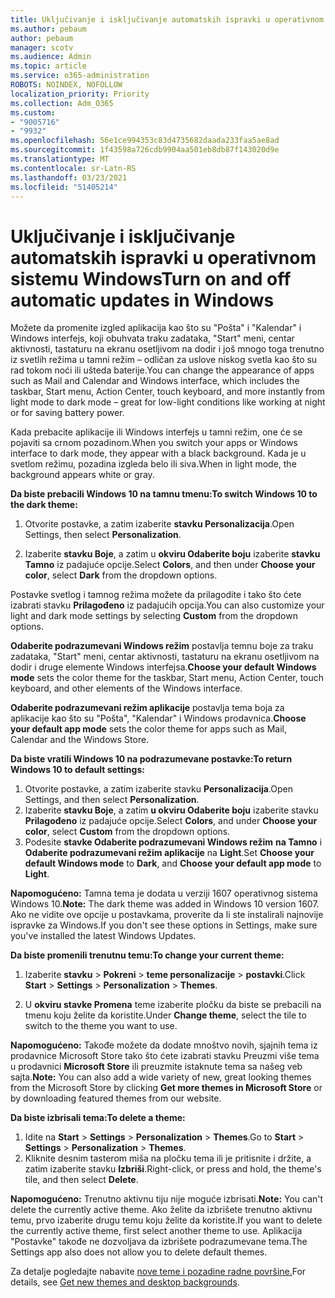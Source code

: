 ```yaml
---
title: Uključivanje i isključivanje automatskih ispravki u operativnom sistemu Windows
ms.author: pebaum
author: pebaum
manager: scotv
ms.audience: Admin
ms.topic: article
ms.service: o365-administration
ROBOTS: NOINDEX, NOFOLLOW
localization_priority: Priority
ms.collection: Adm_O365
ms.custom:
- "9005716"
- "9932"
ms.openlocfilehash: 56e1ce994353c83d4735682daada233faa5ae8ad
ms.sourcegitcommit: 1f43598a726cdb9904aa501eb8db87f143020d9e
ms.translationtype: MT
ms.contentlocale: sr-Latn-RS
ms.lasthandoff: 03/23/2021
ms.locfileid: "51405214"
---
```

# <a name="turn-on-and-off-automatic-updates-in-windows"></a><span data-ttu-id="6a025-102">Uključivanje i isključivanje automatskih ispravki u operativnom sistemu Windows</span><span class="sxs-lookup"><span data-stu-id="6a025-102">Turn on and off automatic updates in Windows</span></span>

<span data-ttu-id="6a025-103">Možete da promenite izgled aplikacija kao što su "Pošta" i "Kalendar" i Windows interfejs, koji obuhvata traku zadataka, "Start" meni, centar aktivnosti, tastaturu na ekranu osetljivom na dodir i još mnogo toga trenutno iz svetlih režima u tamni režim – odličan za uslove niskog svetla kao što su rad tokom noći ili ušteda baterije.</span><span class="sxs-lookup"><span data-stu-id="6a025-103">You can change the appearance of apps such as Mail and Calendar and Windows interface, which includes the taskbar, Start menu, Action Center, touch keyboard, and more instantly from light mode to dark mode – great for low-light conditions like working at night or for saving battery power.</span></span>  

<span data-ttu-id="6a025-104">Kada prebacite aplikacije ili Windows interfejs u tamni režim, one će se pojaviti sa crnom pozadinom.</span><span class="sxs-lookup"><span data-stu-id="6a025-104">When you switch your apps or Windows interface to dark mode, they appear with a black background.</span></span> <span data-ttu-id="6a025-105">Kada je u svetlom režimu, pozadina izgleda belo ili siva.</span><span class="sxs-lookup"><span data-stu-id="6a025-105">When in light mode, the background appears white or gray.</span></span>
 
<span data-ttu-id="6a025-106">**Da biste prebacili Windows 10 na tamnu tmenu:**</span><span class="sxs-lookup"><span data-stu-id="6a025-106">**To switch Windows 10 to the dark theme:**</span></span>

1. <span data-ttu-id="6a025-107">Otvorite postavke, a zatim izaberite **stavku Personalizacija**.</span><span class="sxs-lookup"><span data-stu-id="6a025-107">Open Settings, then select **Personalization**.</span></span>
  
1. <span data-ttu-id="6a025-108">Izaberite **stavku Boje**, a zatim u **okviru Odaberite boju** izaberite **stavku Tamno** iz padajuće opcije.</span><span class="sxs-lookup"><span data-stu-id="6a025-108">Select **Colors**, and then under **Choose your color**, select **Dark** from the dropdown options.</span></span>

<span data-ttu-id="6a025-109">Postavke svetlog i tamnog režima možete da prilagodite i tako što ćete izabrati stavku **Prilagođeno** iz padajućih opcija.</span><span class="sxs-lookup"><span data-stu-id="6a025-109">You can also customize your light and dark mode settings by selecting **Custom** from the dropdown options.</span></span>

<span data-ttu-id="6a025-110">**Odaberite podrazumevani Windows režim** postavlja temnu boje za traku zadataka, "Start" meni, centar aktivnosti, tastaturu na ekranu osetljivom na dodir i druge elemente Windows interfejsa.</span><span class="sxs-lookup"><span data-stu-id="6a025-110">**Choose your default Windows mode** sets the color theme for the taskbar, Start menu, Action Center, touch keyboard, and other elements of the Windows interface.</span></span>  

<span data-ttu-id="6a025-111">**Odaberite podrazumevani režim aplikacije** postavlja tema boja za aplikacije kao što su "Pošta", "Kalendar" i Windows prodavnica.</span><span class="sxs-lookup"><span data-stu-id="6a025-111">**Choose your default app mode** sets the color theme for apps such as Mail, Calendar and the Windows Store.</span></span>
 
<span data-ttu-id="6a025-112">**Da biste vratili Windows 10 na podrazumevane postavke:**</span><span class="sxs-lookup"><span data-stu-id="6a025-112">**To return Windows 10 to default settings:**</span></span>

1. <span data-ttu-id="6a025-113">Otvorite postavke, a zatim izaberite stavku **Personalizacija**.</span><span class="sxs-lookup"><span data-stu-id="6a025-113">Open Settings, and then select **Personalization**.</span></span>  
1. <span data-ttu-id="6a025-114">Izaberite **stavku Boje**, a zatim **u okviru Odaberite boju** izaberite stavku **Prilagođeno** iz padajuće opcije.</span><span class="sxs-lookup"><span data-stu-id="6a025-114">Select **Colors**, and under **Choose your color**, select **Custom** from the dropdown options.</span></span>  
1. <span data-ttu-id="6a025-115">Podesite **stavke Odaberite podrazumevani Windows režim** **na Tamno** i **Odaberite podrazumevani režim aplikacije** na **Light**.</span><span class="sxs-lookup"><span data-stu-id="6a025-115">Set **Choose your default Windows mode** to **Dark**, and **Choose your default app mode** to **Light**.</span></span>

<span data-ttu-id="6a025-116">**Napomogućeno:** Tamna tema je dodata u verziji 1607 operativnog sistema Windows 10.</span><span class="sxs-lookup"><span data-stu-id="6a025-116">**Note:** The dark theme was added in Windows 10 version 1607.</span></span> <span data-ttu-id="6a025-117">Ako ne vidite ove opcije u postavkama, proverite da li ste instalirali najnovije ispravke za Windows.</span><span class="sxs-lookup"><span data-stu-id="6a025-117">If you don't see these options in Settings, make sure you've installed the latest Windows Updates.</span></span>

<span data-ttu-id="6a025-118">**Da biste promenili trenutnu temu:**</span><span class="sxs-lookup"><span data-stu-id="6a025-118">**To change your current theme:**</span></span>

1. <span data-ttu-id="6a025-119">Izaberite **stavku**  >  **Pokreni**  >  **teme personalizacije**  >  **postavki**.</span><span class="sxs-lookup"><span data-stu-id="6a025-119">Click **Start** > **Settings** > **Personalization** > **Themes**.</span></span>  

1. <span data-ttu-id="6a025-120">U **okviru stavke Promena** teme izaberite pločku da biste se prebacili na tmenu koju želite da koristite.</span><span class="sxs-lookup"><span data-stu-id="6a025-120">Under **Change theme**, select the tile to switch to the theme you want to use.</span></span> 

<span data-ttu-id="6a025-121">**Napomogućeno:** Takođe možete da dodate mnoštvo novih, sjajnih tema iz prodavnice Microsoft Store tako što ćete izabrati stavku Preuzmi više tema u prodavnici **Microsoft Store** ili preuzmite istaknute tema sa našeg veb sajta.</span><span class="sxs-lookup"><span data-stu-id="6a025-121">**Note:** You can also add a wide variety of new, great looking themes from the Microsoft Store by clicking **Get more themes in Microsoft Store** or by downloading featured themes from our website.</span></span>

<span data-ttu-id="6a025-122">**Da biste izbrisali tema:**</span><span class="sxs-lookup"><span data-stu-id="6a025-122">**To delete a theme:**</span></span>

1. <span data-ttu-id="6a025-123">Idite na **Start**  >  **Settings**  >  **Personalization**  >  **Themes**.</span><span class="sxs-lookup"><span data-stu-id="6a025-123">Go to **Start** > **Settings** > **Personalization** > **Themes**.</span></span> 
1. <span data-ttu-id="6a025-124">Kliknite desnim tasterom miša na pločku tema ili je pritisnite i držite, a zatim izaberite stavku **Izbriši**.</span><span class="sxs-lookup"><span data-stu-id="6a025-124">Right-click, or press and hold, the theme's tile, and then select **Delete**.</span></span> 

<span data-ttu-id="6a025-125">**Napomogućeno:** Trenutno aktivnu tiju nije moguće izbrisati.</span><span class="sxs-lookup"><span data-stu-id="6a025-125">**Note:** You can't delete the currently active theme.</span></span> <span data-ttu-id="6a025-126">Ako želite da izbrišete trenutno aktivnu temu, prvo izaberite drugu temu koju želite da koristite.</span><span class="sxs-lookup"><span data-stu-id="6a025-126">If you want to delete the currently active theme, first select another theme to use.</span></span> <span data-ttu-id="6a025-127">Aplikacija "Postavke" takođe ne dozvoljava da izbrišete podrazumevane tema.</span><span class="sxs-lookup"><span data-stu-id="6a025-127">The Settings app also does not allow you to delete default themes.</span></span>

<span data-ttu-id="6a025-128">Za detalje pogledajte nabavite [nove teme i pozadine radne površine.](https://support.microsoft.com/windows/get-new-themes-and-desktop-backgrounds-09e3e0a6-02e3-5ecd-22a1-5d048e3cb0d3)</span><span class="sxs-lookup"><span data-stu-id="6a025-128">For details, see [Get new themes and desktop backgrounds](https://support.microsoft.com/windows/get-new-themes-and-desktop-backgrounds-09e3e0a6-02e3-5ecd-22a1-5d048e3cb0d3).</span></span>

